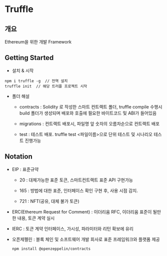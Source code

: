 # Truffle

## 개요

Ethereum을 위한 개발 Framework



## Getting Started

- 설치 & 시작

```
npm i truffle -g  // 전역 설치
truffle init  // 해당 트러플 프로젝트 시작
```

- 폴더 해설
  
  - contracts : Solidity 로 작성한 스마트 컨트랙트 폴더, truffle compile 수행시 build 폴더가 생성되며 배포와 호출에 필요한 바이트코드 및 ABI가 들어있음
  
  - migrations : 컨트랙트 배포시, 파일명 앞 숫자의 오름차순으로 컨트랙트 배포
  
  - test : 테스트 배포. truffle test <파일이름>으로 단위 테스트 및 시나리오 테스트 진행가능

## Notation

- EIP : 표준규약
  
  - 20 : 대체가능한 표준 토큰, 스마트컨트랙트 표준 API 구현가능
  
  - 165 : 방법에 대한 표준, 인터페이스 확인 구현 후, 사용 시점 감지.
  
  - 721 : NFT(공유, 대체 불가  토큰)

- ERC(Ethereum Request for Comment) : 이더리움 RFC, 이더리움 표준이 될만한 내용, 토큰 계약 실시

- IERC : 토큰 계약 인터페이스, 가시성, 파라미터와 리턴 확보에 유리

- 오픈제펠린 : 블록 체인 및 소프트웨어 개발 회사로 표준 프레임워크와 플랫폼 제공
  
  ```
  npm install @openzeppelin/contracts
  ```
  
  